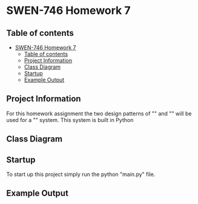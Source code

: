 # SWEN-746 Homework 7

## Table of contents

- [SWEN-746 Homework 7](#swen-746-homework-7)
  - [Table of contents](#table-of-contents)
  - [Project Information](#project-information)
  - [Class Diagram](#class-diagram)
  - [Startup](#startup)
  - [Example Output](#example-output)

## Project Information

For this homework assignment the two design patterns of "" and "" will be used for a "" system.  This system is built in Python

## Class Diagram

## Startup

To start up this project simply run the python "main.py" file.

## Example Output

